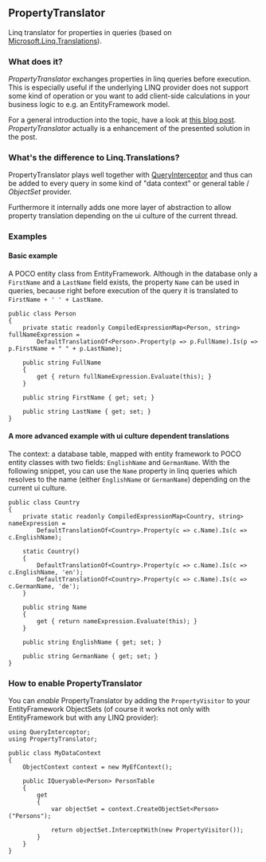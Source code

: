 ## PropertyTranslator

Linq translator for properties in queries (based on [Microsoft.Linq.Translations](https://github.com/damieng/Linq.Translations)). 

### What does it?

*PropertyTranslator* exchanges properties in linq queries before execution. This is especially useful if the underlying LINQ provider does not support some kind of operation or you want to add client-side calculations in your business logic to e.g. an EntityFramework model.

For a general introduction into the topic, have a look at [this blog post](http://damieng.com/blog/2009/06/24/client-side-properties-and-any-remote-linq-provider). *PropertyTranslator* actually is a enhancement of the presented solution in the post.

### What's the difference to Linq.Translations?

PropertyTranslator plays well together with [QueryInterceptor](https://github.com/davidfowl/QueryInterceptor) and thus can be added to every query in some kind of "data context" or general table / *ObjectSet* provider.

Furthermore it internally adds one more layer of abstraction to allow property translation depending on the ui culture of the current thread.

### Examples

#### Basic example

A POCO entity class from EntityFramework. Although in the database only a `FirstName` and a `LastName` field exists, the property `Name` can be used in queries, because right before execution of the query it is translated to `FirstName + ' ' + LastName`.

    public class Person
    {
    	private static readonly CompiledExpressionMap<Person, string> fullNameExpression = 
    	    DefaultTranslationOf<Person>.Property(p => p.FullName).Is(p => p.FirstName + " " + p.LastName);
    	    
    	public string FullName
    	{
    		get { return fullNameExpression.Evaluate(this); }
    	}
    	
    	public string FirstName { get; set; }
    	
    	public string LastName { get; set; }    	
    }

#### A more advanced example with ui culture dependent translations

The context: a database table, mapped with entity framework to POCO entity classes with two fields: `EnglishName` and `GermanName`. With the following snippet, you can use the `Name` property in linq queries which resolves to the name (either `EnglishName` or `GermanName`) depending on the current ui culture.

    public class Country
    {
    	private static readonly CompiledExpressionMap<Country, string> nameExpression = 
    	    DefaultTranslationOf<Country>.Property(c => c.Name).Is(c => c.EnglishName);
    	
    	static Country()
    	{
    	    DefaultTranslationOf<Country>.Property(c => c.Name).Is(c => c.EnglishName, 'en');
    	    DefaultTranslationOf<Country>.Property(c => c.Name).Is(c => c.GermanName, 'de');
    	}    	
    	
    	public string Name
    	{
    		get { return nameExpression.Evaluate(this); }
    	}
    	
    	public string EnglishName { get; set; }
    	
    	public string GermanName { get; set; }    	
    }

### How to enable PropertyTranslator

You can *enable* PropertyTranslator by adding the `PropertyVisitor` to your EntityFramework ObjectSets (of course it works not only with EntityFramework but with any LINQ provider):

    using QueryInterceptor;
    using PropertyTranslator;

    public class MyDataContext
    {
        ObjectContext context = new MyEfContext();
        
        public IQueryable<Person> PersonTable
        {
            get
            {
                var objectSet = context.CreateObjectSet<Person>("Persons");
                
                return objectSet.InterceptWith(new PropertyVisitor());
            }
        }
    }
